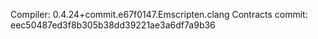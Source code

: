 Compiler: 0.4.24+commit.e67f0147.Emscripten.clang
Contracts commit: eec50487ed3f8b305b38dd39221ae3a6df7a9b36
